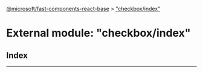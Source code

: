[@microsoft/fast-components-react-base](../README.md) > ["checkbox/index"](../modules/_checkbox_index_.md)

# External module: "checkbox/index"

## Index

---

